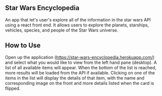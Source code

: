 ## Star Wars Encyclopedia

An app that let's user's explore all of the information in the star wars API using a react front end. It allows users to explore the planets, starships, vehicles, species, and people of the Star Wars universe.

## How to Use

Open up the application (https://star-wars-encyclopedia.herokuapp.com/) and select what you would like to view from the left hand pane (desktop). A list of all available items will appear. When the bottom of the list is reached, more results will be loaded from the API if available. Clicking on one of the items in the list will display the details of that item, with the name and corresponding image on the front and more details listed when the card is flipped.